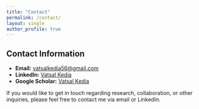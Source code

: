 ```yaml
---
title: "Contact"
permalink: /contact/
layout: single
author_profile: true
---
```


## Contact Information

- **Email:** vatsalkedia56@gmail.com  
- **LinkedIn:** [Vatsal Kedia](https://www.linkedin.com/in/vatsal-kedia-iitbombay/)  
- **Google Scholar:** [Vatsal Kedia](https://scholar.google.com/citations?user=1oUK_RMAAAAJ&hl=en&oi=ao)  

If you would like to get in touch regarding research, collaboration, or other inquiries, please feel free to contact me via email or LinkedIn.

